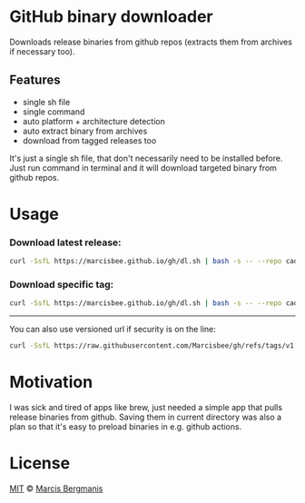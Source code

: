 # GitHub binary downloader

Downloads release binaries from github repos (extracts them from archives if necessary too).

## Features
- single sh file
- single command
- auto platform + architecture detection
- auto extract binary from archives
- download from tagged releases too

It's just a single sh file, that don't necessarily need to be installed before. Just run command in terminal and it will download targeted binary from github repos.

# Usage

### Download latest release:
```sh
curl -SsfL https://marcisbee.github.io/gh/dl.sh | bash -s -- --repo caddyserver/caddy
```

### Download specific tag:
```sh
curl -SsfL https://marcisbee.github.io/gh/dl.sh | bash -s -- --repo caddyserver/caddy --tag v2.9.1
```

---

You can also use versioned url if security is on the line:

```sh
curl -SsfL https://raw.githubusercontent.com/Marcisbee/gh/refs/tags/v1.0.2/dl.sh | bash -s -- --repo caddyserver/caddy
```

# Motivation
I was sick and tired of apps like brew, just needed a simple app that pulls release binaries from github. Saving them in current directory was also a plan so that it's easy to preload binaries in e.g. github actions.

# License
[MIT](LICENCE) &copy; [Marcis Bergmanis](https://twitter.com/marcisbee)
